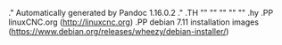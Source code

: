 .\" Automatically generated by Pandoc 1.16.0.2
.\"
.TH "" "" "" "" ""
.hy
.PP
linuxCNC.org (http://linuxcnc.org)
.PP
debian 7.11 installation
images (https://www.debian.org/releases/wheezy/debian-installer/)
